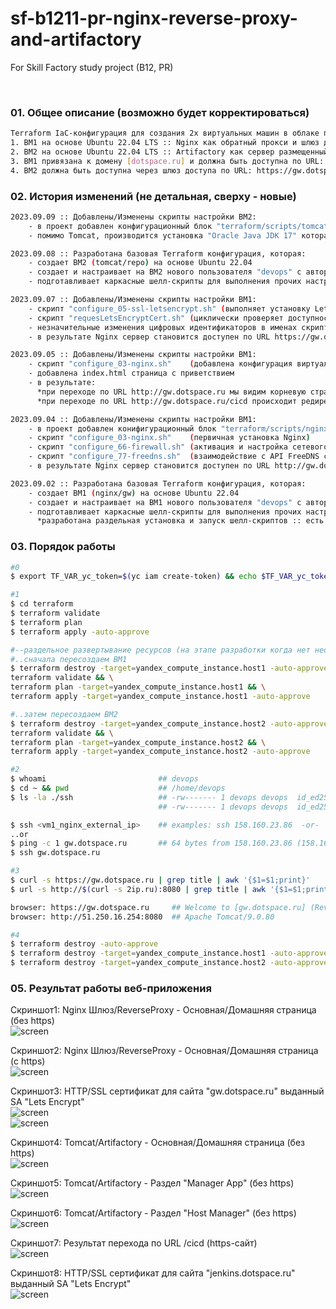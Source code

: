 # sf-b1211-pr-nginx-reverse-proxy-and-artifactory
For Skill Factory study project (B12, PR)

<br>


### 01. Общее описание (возможно будет корректироваться)

```bash
Terraform IaC-конфигурация для создания 2х виртуальных машин в облаке провайдера Yandex.Cloud:
1. ВМ1 на основе Ubuntu 22.04 LTS :: Nginx как обратный прокси и шлюз доступа (10.0.10.14/28) перенаправляющий HTTPS-запросы на внутренние сервера
2. ВМ2 на основе Ubuntu 22.04 LTS :: Artifactory как сервер размещенный во внутренней сети и не имеющий прямого доступа извне (10.0.10.11/28)
3. ВМ1 привязана к домену [dotspace.ru] и должна быть доступна по URL: https://gw.dotspace.ru
4. ВМ2 должна быть доступна через шлюз доступа по URL: https://gw.dotspace.ru/repo
```

### 02. История изменений (не детальная, сверху - новые)

```bash
2023.09.09 :: Добавлены/Изменены скрипты настройки ВМ2:
    - в проект добавлен конфигурационный блок "terraform/scripts/tomcat" содержащий необходимые скрипты для установки и настройки "Apache Tomcat 9.0.80"
    - помимо Tomcat, производится установка "Oracle Java JDK 17" которая необходима для работы Tomcat 9 (от версии Java 1.8 и выше)

2023.09.08 :: Разработана базовая Terraform конфигурация, которая:
    - создает ВМ2 (tomcat/repo) на основе Ubuntu 22.04
    - создает и настраивает на ВМ2 нового пользователя "devops" с авторизацией по ssh-ключу
    - подготавливает каркасные шелл-скрипты для выполнения прочих настроек ВМ2

2023.09.07 :: Добавлены/Изменены скрипты настройки ВМ1:
    - скрипт "configure_05-ssl-letsencrypt.sh" (выполняет установку LetsEncrypt "certbot" для запроса SSL сертификата)
    - скрипт "requesLetsEncryptCert.sh" (циклически проверяет доступность сайта по доменному имени http://gw.dotspace.ru и запрашивает выпуск LetsEncrypt сертификата)
    - незначительные изменения цифровых идентификаторов в именах скриптов
    - в результате Nginx сервер становится доступен по URL https://gw.dotspace.ru с валидным SSL сертификатом сроком на 90 дней

2023.09.05 :: Добавлены/Изменены скрипты настройки ВМ1:
    - скрипт "configure_03-nginx.sh"    (добавлена конфигурация виртуального сайта [gw.dotspace.ru])
    - добавлена index.html страница с приветствием
    - в результате:
      *при переходе по URL http://gw.dotspace.ru мы видим корневую страницу шлюза "Welcome to [gw.dotspace.ru] (Reverse-Proxy Gateway)"
      *при переходе по URL http://gw.dotspace.ru/cicd происходит редирект на https://jenkins.dotspace.ru

2023.09.04 :: Добавлены/Изменены скрипты настройки ВМ1:
    - в проект добавлен конифигурационный блок "terraform/scripts/nginx" содержащий необходимые скрипты для установки и настройки "Nginx"
    - скрипт "configure_03-nginx.sh"    (первичная установка Nginx)
    - скрипт "configure_66-firewall.sh" (активация и настройка сетевого экрана "ufw" :: открыты порты: 80,443,22)
    - скрипт "configure_77-freedns.sh"  (взаимодействие с API FreeDNS сервиса добавляющего динамический IP-адрес сервера в глобальную DNS)
    - в результате Nginx сервер становится доступен по URL http://gw.dotspace.ru

2023.09.02 :: Разработана базовая Terraform конфигурация, которая:
    - создает ВМ1 (nginx/gw) на основе Ubuntu 22.04
    - создает и настраивает на ВМ1 нового пользователя "devops" с авторизацией по ssh-ключу
    - подготавливает каркасные шелл-скрипты для выполнения прочих настроек ВМ1
      *разработана раздельная установка и запуск шелл-скриптов :: есть мастер-скрипт который запускает отдельные скрипты для каждого блока задач
```

### 03. Порядок работы
```bash
#0
$ export TF_VAR_yc_token=$(yc iam create-token) && echo $TF_VAR_yc_token

#1
$ cd terraform
$ terraform validate
$ terraform plan
$ terraform apply -auto-approve

#--раздельное развертывание ресурсов (на этапе разработки когда нет необходимости уничтожать/создавать все ресурсы сразу)
#..сначала пересоздаем ВМ1
$ terraform destroy -target=yandex_compute_instance.host1 -auto-approve && \ 
terraform validate && \
terraform plan -target=yandex_compute_instance.host1 && \
terraform apply -target=yandex_compute_instance.host1 -auto-approve

#..затем пересоздаем ВМ2
$ terraform destroy -target=yandex_compute_instance.host2 -auto-approve && \ 
terraform validate && \
terraform plan -target=yandex_compute_instance.host2 && \
terraform apply -target=yandex_compute_instance.host2 -auto-approve

#2
$ whoami                         ## devops
$ cd ~ && pwd                    ## /home/devops
$ ls -la ./ssh                   ## -rw------- 1 devops devops  id_ed25519
                                 ## -rw------- 1 devops devops  id_ed25519.pub

$ ssh <vm1_nginx_external_ip>    ## examples: ssh 158.160.23.86  -or-  ssh devops@158.160.23.86  -or-  ssh devops@158.160.23.86 -i ~/.ssh/id_ed25519
..or
$ ping -c 1 gw.dotspace.ru       ## 64 bytes from 158.160.23.86 (158.160.23.86): icmp_seq=1 ttl=63 time=0.606 ms
$ ssh gw.dotspace.ru

#3
$ curl -s https://gw.dotspace.ru | grep title | awk '{$1=$1;print}'        ## <title>Welcome | gw.dotspace.ru</title>
$ url -s http://$(curl -s 2ip.ru):8080 | grep title | awk '{$1=$1;print}'  ## <title>Apache Tomcat/9.0.80</title>

browser: https://gw.dotspace.ru     ## Welcome to [gw.dotspace.ru] (Reverse-Proxy Gateway) --> View site information - Connection is secure - Certificate is valid
browser: http://51.250.16.254:8080  ## Apache Tomcat/9.0.80

#4
$ terraform destroy -auto-approve                                          ## уничтожаются все ресурсы
$ terraform destroy -target=yandex_compute_instance.host1 -auto-approve    ## уничтожается только ВМ1 (nginx)
$ terraform destroy -target=yandex_compute_instance.host2 -auto-approve    ## уничтожается только ВМ2 (tomcat)
```

### 05. Результат работы веб-приложения

Скриншот1: Nginx Шлюз/ReverseProxy - Основная/Домашняя страница (без https) <br>
![screen](_screens/gateway__index-page__v1.png?raw=true)
<br>

Скриншот2: Nginx Шлюз/ReverseProxy - Основная/Домашняя страница (с https) <br>
![screen](_screens/gateway__index-page__v1_https.png?raw=true)
<br>

Скриншот3: HTTP/SSL сертификат для сайта "gw.dotspace.ru" выданный SA "Lets Encrypt" <br>
![screen](_screens/gateway__self__cert_1.png?raw=true)
<br>
![screen](_screens/gateway__self__cert_2.png?raw=true)
<br>

Скриншот4: Tomcat/Artifactory - Основная/Домашняя страница (без https) <br>
![screen](_screens/repo__tomcat__1_homepage.png?raw=true)
<br>

Скриншот5: Tomcat/Artifactory - Раздел "Manager App" (без https) <br>
![screen](_screens/repo__tomcat__2_manager-app.png?raw=true)
<br>

Скриншот6: Tomcat/Artifactory - Раздел "Host Manager" (без https) <br>
![screen](_screens/repo__tomcat__3_host-manager.png?raw=true)
<br>

Скриншот7: Результат перехода по URL /cicd (https-сайт) <br>
![screen](_screens/gateway__jenkins.png?raw=true)
<br>

Скриншот8: HTTP/SSL сертификат для сайта "jenkins.dotspace.ru" выданный SA "Lets Encrypt" <br>
![screen](_screens/gateway__jenkins__cert.png?raw=true)
<br>
